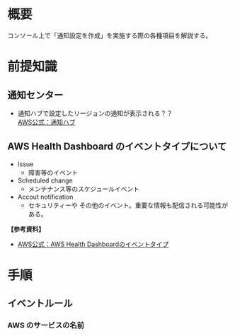 # 概要
コンソール上で「通知設定を作成」を実施する際の各種項目を解説する。  

# 前提知識
## 通知センター
- 通知ハブで設定したリージョンの通知が表示される？？  
[AWS公式：通知ハブ](https://aws.amazon.com/jp/blogs/news/new-set-up-your-aws-notifications-in-one-place/)

## AWS Health Dashboard のイベントタイプについて
- Issue
  - 障害等のイベント
- Scheduled change
  - メンテナンス等のスケジュールイベント
- Accout notification
  - セキュリティーや その他のイベント。重要な情報も配信される可能性がある。  

**【参考資料】**  
- [AWS公式：AWS Health  Dashboardのイベントタイプ](https://docs.aws.amazon.com/ja_jp/health/latest/ug/aws-health-concepts-and-terms.html)  

# 手順
## イベントルール
### AWS のサービスの名前




